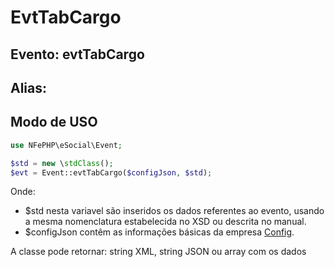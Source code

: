 # EvtTabCargo

## Evento: evtTabCargo

## Alias: 


## Modo de USO

```php
use NFePHP\eSocial\Event;

$std = new \stdClass();
$evt = Event::evtTabCargo($configJson, $std);
```

Onde:
- $std nesta variavel são inseridos os dados referentes ao evento, usando a mesma nomenclatura estabelecida no XSD ou descrita no manual.
- $configJson contêm as informações básicas da empresa [Config](Config.md).

A classe pode retornar: string XML, string JSON ou array com os dados
